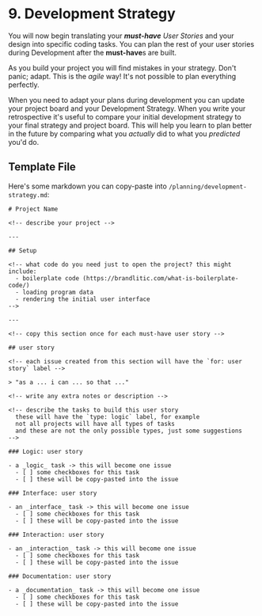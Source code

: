# 9. Development Strategy

You will now begin translating your _**must-have** User Stories_ and your design into specific coding tasks. You can plan the rest of your user stories during Development after the **must-have**s are built.

As you build your project you will find mistakes in your strategy. Don't panic; adapt. This is the _agile_ way! It's not possible to plan everything perfectly.

When you need to adapt your plans during development you can update your project board and your Development Strategy. When you write your retrospective it's useful to compare your initial development strategy to your final strategy and project board. This will help you learn to plan better in the future by comparing what you _actually_ did to what you _predicted_ you'd do.

## Template File

Here's some markdown you can copy-paste into `/planning/development-strategy.md`:

```text
# Project Name

<!-- describe your project -->

---

## Setup

<!-- what code do you need just to open the project? this might include:
  - boilerplate code (https://brandlitic.com/what-is-boilerplate-code/)
  - loading program data
  - rendering the initial user interface
-->

---

<!-- copy this section once for each must-have user story -->

## user story

<!-- each issue created from this section will have the `for: user story` label -->

> "as a ... i can ... so that ..."

<!-- write any extra notes or description -->

<!-- describe the tasks to build this user story
  these will have the `type: logic` label, for example
  not all projects will have all types of tasks
  and these are not the only possible types, just some suggestions
-->

### Logic: user story

- a _logic_ task -> this will become one issue
  - [ ] some checkboxes for this task
  - [ ] these will be copy-pasted into the issue

### Interface: user story

- an _interface_ task -> this will become one issue
  - [ ] some checkboxes for this task
  - [ ] these will be copy-pasted into the issue

### Interaction: user story

- an _interaction_ task -> this will become one issue
  - [ ] some checkboxes for this task
  - [ ] these will be copy-pasted into the issue

### Documentation: user story

- a _documentation_ task -> this will become one issue
  - [ ] some checkboxes for this task
  - [ ] these will be copy-pasted into the issue
```

